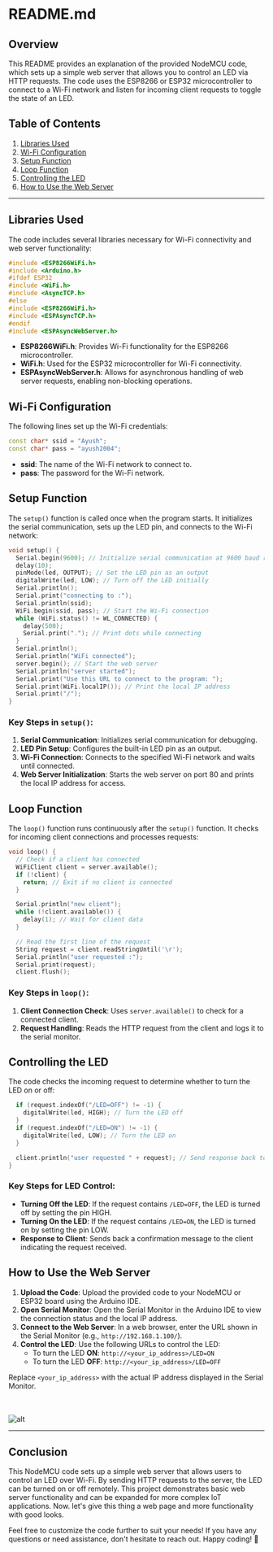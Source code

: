 # README.md

## Overview

This README provides an explanation of the provided NodeMCU code, which sets up a simple web server that allows you to control an LED via HTTP requests. The code uses the ESP8266 or ESP32 microcontroller to connect to a Wi-Fi network and listen for incoming client requests to toggle the state of an LED.

## Table of Contents

1. [Libraries Used](#libraries-used)
2. [Wi-Fi Configuration](#wi-fi-configuration)
3. [Setup Function](#setup-function)
4. [Loop Function](#loop-function)
5. [Controlling the LED](#controlling-the-led)
6. [How to Use the Web Server](#how-to-use-the-web-server)

---

## Libraries Used

The code includes several libraries necessary for Wi-Fi connectivity and web server functionality:

```cpp
#include <ESP8266WiFi.h>
#include <Arduino.h>
#ifdef ESP32
#include <WiFi.h>
#include <AsyncTCP.h>
#else
#include <ESP8266WiFi.h>
#include <ESPAsyncTCP.h>
#endif
#include <ESPAsyncWebServer.h>
```

- **ESP8266WiFi.h**: Provides Wi-Fi functionality for the ESP8266 microcontroller.
- **WiFi.h**: Used for the ESP32 microcontroller for Wi-Fi connectivity.
- **ESPAsyncWebServer.h**: Allows for asynchronous handling of web server requests, enabling non-blocking operations.

## Wi-Fi Configuration

The following lines set up the Wi-Fi credentials:

```cpp
const char* ssid = "Ayush";
const char* pass = "ayush2004";
```

- **ssid**: The name of the Wi-Fi network to connect to.
- **pass**: The password for the Wi-Fi network.

## Setup Function

The `setup()` function is called once when the program starts. It initializes the serial communication, sets up the LED pin, and connects to the Wi-Fi network:

```cpp
void setup() {
  Serial.begin(9600); // Initialize serial communication at 9600 baud rate
  delay(10);
  pinMode(led, OUTPUT); // Set the LED pin as an output
  digitalWrite(led, LOW); // Turn off the LED initially
  Serial.println();
  Serial.print("connecting to :");
  Serial.println(ssid);
  WiFi.begin(ssid, pass); // Start the Wi-Fi connection
  while (WiFi.status() != WL_CONNECTED) {
    delay(500);
    Serial.print("."); // Print dots while connecting
  }
  Serial.println();
  Serial.println("WiFi connected");
  server.begin(); // Start the web server
  Serial.println("server started");
  Serial.print("Use this URL to connect to the program: ");
  Serial.print(WiFi.localIP()); // Print the local IP address
  Serial.print("/");
}
```

### Key Steps in `setup()`:

1. **Serial Communication**: Initializes serial communication for debugging.
2. **LED Pin Setup**: Configures the built-in LED pin as an output.
3. **Wi-Fi Connection**: Connects to the specified Wi-Fi network and waits until connected.
4. **Web Server Initialization**: Starts the web server on port 80 and prints the local IP address for access.

## Loop Function

The `loop()` function runs continuously after the `setup()` function. It checks for incoming client connections and processes requests:

```cpp
void loop() {
  // Check if a client has connected
  WiFiClient client = server.available();
  if (!client) {
    return; // Exit if no client is connected
  }

  Serial.println("new client");
  while (!client.available()) {
    delay(1); // Wait for client data
  }

  // Read the first line of the request
  String request = client.readStringUntil('\r');
  Serial.println("user requested :");
  Serial.print(request);
  client.flush();
```

### Key Steps in `loop()`:

1. **Client Connection Check**: Uses `server.available()` to check for a connected client.
2. **Request Handling**: Reads the HTTP request from the client and logs it to the serial monitor.

## Controlling the LED

The code checks the incoming request to determine whether to turn the LED on or off:

```cpp
  if (request.indexOf("/LED=OFF") != -1) {
    digitalWrite(led, HIGH); // Turn the LED off
  }
  if (request.indexOf("/LED=ON") != -1) {
    digitalWrite(led, LOW); // Turn the LED on
  }

  client.println("user requested " + request); // Send response back to the client
}
```

### Key Steps for LED Control:

- **Turning Off the LED**: If the request contains `/LED=OFF`, the LED is turned off by setting the pin HIGH.
- **Turning On the LED**: If the request contains `/LED=ON`, the LED is turned on by setting the pin LOW.
- **Response to Client**: Sends back a confirmation message to the client indicating the request received.

## How to Use the Web Server

1. **Upload the Code**: Upload the provided code to your NodeMCU or ESP32 board using the Arduino IDE.
2. **Open Serial Monitor**: Open the Serial Monitor in the Arduino IDE to view the connection status and the local IP address.
3. **Connect to the Web Server**: In a web browser, enter the URL shown in the Serial Monitor (e.g., `http://192.168.1.100/`).
4. **Control the LED**: Use the following URLs to control the LED:
   - To turn the LED **ON**: `http://<your_ip_address>/LED=ON`
   - To turn the LED **OFF**: `http://<your_ip_address>/LED=OFF`

Replace `<your_ip_address>` with the actual IP address displayed in the Serial Monitor.

<br><br>![alt](https://github.com/m-ayush-2004/TechnoVit-24/blob/main/assets/c1.png)

---

## Conclusion

This NodeMCU code sets up a simple web server that allows users to control an LED over Wi-Fi. By sending HTTP requests to the server, the LED can be turned on or off remotely. This project demonstrates basic web server functionality and can be expanded for more complex IoT applications. Now. let's give this thing a web page and more functionality with good looks.

Feel free to customize the code further to suit your needs! If you have any questions or need assistance, don't hesitate to reach out. Happy coding! 🎉